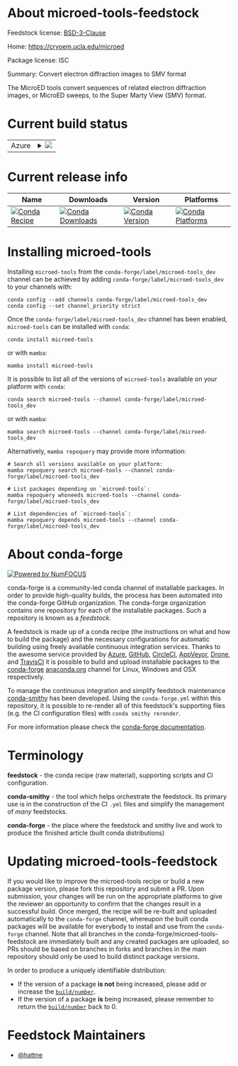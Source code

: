 About microed-tools-feedstock
=============================

Feedstock license: [BSD-3-Clause](https://github.com/conda-forge/microed-tools-feedstock/blob/main/LICENSE.txt)

Home: https://cryoem.ucla.edu/microed

Package license: ISC

Summary: Convert electron diffraction images to SMV format

The MicroED tools convert sequences of related electron
diffraction images, or MicroED sweeps, to the Super Marty View
(SMV) format.


Current build status
====================


<table>
    
  <tr>
    <td>Azure</td>
    <td>
      <details>
        <summary>
          <a href="https://dev.azure.com/conda-forge/feedstock-builds/_build/latest?definitionId=16108&branchName=main">
            <img src="https://dev.azure.com/conda-forge/feedstock-builds/_apis/build/status/microed-tools-feedstock?branchName=main">
          </a>
        </summary>
        <table>
          <thead><tr><th>Variant</th><th>Status</th></tr></thead>
          <tbody><tr>
              <td>linux_64_numpy1.22python3.8.____cpython</td>
              <td>
                <a href="https://dev.azure.com/conda-forge/feedstock-builds/_build/latest?definitionId=16108&branchName=main">
                  <img src="https://dev.azure.com/conda-forge/feedstock-builds/_apis/build/status/microed-tools-feedstock?branchName=main&jobName=linux&configuration=linux%20linux_64_numpy1.22python3.8.____cpython" alt="variant">
                </a>
              </td>
            </tr><tr>
              <td>linux_64_numpy1.22python3.9.____73_pypy</td>
              <td>
                <a href="https://dev.azure.com/conda-forge/feedstock-builds/_build/latest?definitionId=16108&branchName=main">
                  <img src="https://dev.azure.com/conda-forge/feedstock-builds/_apis/build/status/microed-tools-feedstock?branchName=main&jobName=linux&configuration=linux%20linux_64_numpy1.22python3.9.____73_pypy" alt="variant">
                </a>
              </td>
            </tr><tr>
              <td>linux_64_numpy2.0python3.10.____cpython</td>
              <td>
                <a href="https://dev.azure.com/conda-forge/feedstock-builds/_build/latest?definitionId=16108&branchName=main">
                  <img src="https://dev.azure.com/conda-forge/feedstock-builds/_apis/build/status/microed-tools-feedstock?branchName=main&jobName=linux&configuration=linux%20linux_64_numpy2.0python3.10.____cpython" alt="variant">
                </a>
              </td>
            </tr><tr>
              <td>linux_64_numpy2.0python3.11.____cpython</td>
              <td>
                <a href="https://dev.azure.com/conda-forge/feedstock-builds/_build/latest?definitionId=16108&branchName=main">
                  <img src="https://dev.azure.com/conda-forge/feedstock-builds/_apis/build/status/microed-tools-feedstock?branchName=main&jobName=linux&configuration=linux%20linux_64_numpy2.0python3.11.____cpython" alt="variant">
                </a>
              </td>
            </tr><tr>
              <td>linux_64_numpy2.0python3.12.____cpython</td>
              <td>
                <a href="https://dev.azure.com/conda-forge/feedstock-builds/_build/latest?definitionId=16108&branchName=main">
                  <img src="https://dev.azure.com/conda-forge/feedstock-builds/_apis/build/status/microed-tools-feedstock?branchName=main&jobName=linux&configuration=linux%20linux_64_numpy2.0python3.12.____cpython" alt="variant">
                </a>
              </td>
            </tr><tr>
              <td>linux_64_numpy2.0python3.9.____cpython</td>
              <td>
                <a href="https://dev.azure.com/conda-forge/feedstock-builds/_build/latest?definitionId=16108&branchName=main">
                  <img src="https://dev.azure.com/conda-forge/feedstock-builds/_apis/build/status/microed-tools-feedstock?branchName=main&jobName=linux&configuration=linux%20linux_64_numpy2.0python3.9.____cpython" alt="variant">
                </a>
              </td>
            </tr><tr>
              <td>osx_64_numpy1.22python3.8.____cpython</td>
              <td>
                <a href="https://dev.azure.com/conda-forge/feedstock-builds/_build/latest?definitionId=16108&branchName=main">
                  <img src="https://dev.azure.com/conda-forge/feedstock-builds/_apis/build/status/microed-tools-feedstock?branchName=main&jobName=osx&configuration=osx%20osx_64_numpy1.22python3.8.____cpython" alt="variant">
                </a>
              </td>
            </tr><tr>
              <td>osx_64_numpy1.22python3.9.____73_pypy</td>
              <td>
                <a href="https://dev.azure.com/conda-forge/feedstock-builds/_build/latest?definitionId=16108&branchName=main">
                  <img src="https://dev.azure.com/conda-forge/feedstock-builds/_apis/build/status/microed-tools-feedstock?branchName=main&jobName=osx&configuration=osx%20osx_64_numpy1.22python3.9.____73_pypy" alt="variant">
                </a>
              </td>
            </tr><tr>
              <td>osx_64_numpy2.0python3.10.____cpython</td>
              <td>
                <a href="https://dev.azure.com/conda-forge/feedstock-builds/_build/latest?definitionId=16108&branchName=main">
                  <img src="https://dev.azure.com/conda-forge/feedstock-builds/_apis/build/status/microed-tools-feedstock?branchName=main&jobName=osx&configuration=osx%20osx_64_numpy2.0python3.10.____cpython" alt="variant">
                </a>
              </td>
            </tr><tr>
              <td>osx_64_numpy2.0python3.11.____cpython</td>
              <td>
                <a href="https://dev.azure.com/conda-forge/feedstock-builds/_build/latest?definitionId=16108&branchName=main">
                  <img src="https://dev.azure.com/conda-forge/feedstock-builds/_apis/build/status/microed-tools-feedstock?branchName=main&jobName=osx&configuration=osx%20osx_64_numpy2.0python3.11.____cpython" alt="variant">
                </a>
              </td>
            </tr><tr>
              <td>osx_64_numpy2.0python3.12.____cpython</td>
              <td>
                <a href="https://dev.azure.com/conda-forge/feedstock-builds/_build/latest?definitionId=16108&branchName=main">
                  <img src="https://dev.azure.com/conda-forge/feedstock-builds/_apis/build/status/microed-tools-feedstock?branchName=main&jobName=osx&configuration=osx%20osx_64_numpy2.0python3.12.____cpython" alt="variant">
                </a>
              </td>
            </tr><tr>
              <td>osx_64_numpy2.0python3.9.____cpython</td>
              <td>
                <a href="https://dev.azure.com/conda-forge/feedstock-builds/_build/latest?definitionId=16108&branchName=main">
                  <img src="https://dev.azure.com/conda-forge/feedstock-builds/_apis/build/status/microed-tools-feedstock?branchName=main&jobName=osx&configuration=osx%20osx_64_numpy2.0python3.9.____cpython" alt="variant">
                </a>
              </td>
            </tr><tr>
              <td>osx_arm64_numpy1.22python3.8.____cpython</td>
              <td>
                <a href="https://dev.azure.com/conda-forge/feedstock-builds/_build/latest?definitionId=16108&branchName=main">
                  <img src="https://dev.azure.com/conda-forge/feedstock-builds/_apis/build/status/microed-tools-feedstock?branchName=main&jobName=osx&configuration=osx%20osx_arm64_numpy1.22python3.8.____cpython" alt="variant">
                </a>
              </td>
            </tr><tr>
              <td>osx_arm64_numpy2.0python3.10.____cpython</td>
              <td>
                <a href="https://dev.azure.com/conda-forge/feedstock-builds/_build/latest?definitionId=16108&branchName=main">
                  <img src="https://dev.azure.com/conda-forge/feedstock-builds/_apis/build/status/microed-tools-feedstock?branchName=main&jobName=osx&configuration=osx%20osx_arm64_numpy2.0python3.10.____cpython" alt="variant">
                </a>
              </td>
            </tr><tr>
              <td>osx_arm64_numpy2.0python3.11.____cpython</td>
              <td>
                <a href="https://dev.azure.com/conda-forge/feedstock-builds/_build/latest?definitionId=16108&branchName=main">
                  <img src="https://dev.azure.com/conda-forge/feedstock-builds/_apis/build/status/microed-tools-feedstock?branchName=main&jobName=osx&configuration=osx%20osx_arm64_numpy2.0python3.11.____cpython" alt="variant">
                </a>
              </td>
            </tr><tr>
              <td>osx_arm64_numpy2.0python3.12.____cpython</td>
              <td>
                <a href="https://dev.azure.com/conda-forge/feedstock-builds/_build/latest?definitionId=16108&branchName=main">
                  <img src="https://dev.azure.com/conda-forge/feedstock-builds/_apis/build/status/microed-tools-feedstock?branchName=main&jobName=osx&configuration=osx%20osx_arm64_numpy2.0python3.12.____cpython" alt="variant">
                </a>
              </td>
            </tr><tr>
              <td>osx_arm64_numpy2.0python3.9.____cpython</td>
              <td>
                <a href="https://dev.azure.com/conda-forge/feedstock-builds/_build/latest?definitionId=16108&branchName=main">
                  <img src="https://dev.azure.com/conda-forge/feedstock-builds/_apis/build/status/microed-tools-feedstock?branchName=main&jobName=osx&configuration=osx%20osx_arm64_numpy2.0python3.9.____cpython" alt="variant">
                </a>
              </td>
            </tr><tr>
              <td>win_64_numpy1.22python3.8.____cpython</td>
              <td>
                <a href="https://dev.azure.com/conda-forge/feedstock-builds/_build/latest?definitionId=16108&branchName=main">
                  <img src="https://dev.azure.com/conda-forge/feedstock-builds/_apis/build/status/microed-tools-feedstock?branchName=main&jobName=win&configuration=win%20win_64_numpy1.22python3.8.____cpython" alt="variant">
                </a>
              </td>
            </tr><tr>
              <td>win_64_numpy1.22python3.9.____73_pypy</td>
              <td>
                <a href="https://dev.azure.com/conda-forge/feedstock-builds/_build/latest?definitionId=16108&branchName=main">
                  <img src="https://dev.azure.com/conda-forge/feedstock-builds/_apis/build/status/microed-tools-feedstock?branchName=main&jobName=win&configuration=win%20win_64_numpy1.22python3.9.____73_pypy" alt="variant">
                </a>
              </td>
            </tr><tr>
              <td>win_64_numpy2.0python3.10.____cpython</td>
              <td>
                <a href="https://dev.azure.com/conda-forge/feedstock-builds/_build/latest?definitionId=16108&branchName=main">
                  <img src="https://dev.azure.com/conda-forge/feedstock-builds/_apis/build/status/microed-tools-feedstock?branchName=main&jobName=win&configuration=win%20win_64_numpy2.0python3.10.____cpython" alt="variant">
                </a>
              </td>
            </tr><tr>
              <td>win_64_numpy2.0python3.11.____cpython</td>
              <td>
                <a href="https://dev.azure.com/conda-forge/feedstock-builds/_build/latest?definitionId=16108&branchName=main">
                  <img src="https://dev.azure.com/conda-forge/feedstock-builds/_apis/build/status/microed-tools-feedstock?branchName=main&jobName=win&configuration=win%20win_64_numpy2.0python3.11.____cpython" alt="variant">
                </a>
              </td>
            </tr><tr>
              <td>win_64_numpy2.0python3.12.____cpython</td>
              <td>
                <a href="https://dev.azure.com/conda-forge/feedstock-builds/_build/latest?definitionId=16108&branchName=main">
                  <img src="https://dev.azure.com/conda-forge/feedstock-builds/_apis/build/status/microed-tools-feedstock?branchName=main&jobName=win&configuration=win%20win_64_numpy2.0python3.12.____cpython" alt="variant">
                </a>
              </td>
            </tr><tr>
              <td>win_64_numpy2.0python3.9.____cpython</td>
              <td>
                <a href="https://dev.azure.com/conda-forge/feedstock-builds/_build/latest?definitionId=16108&branchName=main">
                  <img src="https://dev.azure.com/conda-forge/feedstock-builds/_apis/build/status/microed-tools-feedstock?branchName=main&jobName=win&configuration=win%20win_64_numpy2.0python3.9.____cpython" alt="variant">
                </a>
              </td>
            </tr>
          </tbody>
        </table>
      </details>
    </td>
  </tr>
</table>

Current release info
====================

| Name | Downloads | Version | Platforms |
| --- | --- | --- | --- |
| [![Conda Recipe](https://img.shields.io/badge/recipe-microed--tools-green.svg)](https://anaconda.org/conda-forge/microed-tools) | [![Conda Downloads](https://img.shields.io/conda/dn/conda-forge/microed-tools.svg)](https://anaconda.org/conda-forge/microed-tools) | [![Conda Version](https://img.shields.io/conda/vn/conda-forge/microed-tools.svg)](https://anaconda.org/conda-forge/microed-tools) | [![Conda Platforms](https://img.shields.io/conda/pn/conda-forge/microed-tools.svg)](https://anaconda.org/conda-forge/microed-tools) |

Installing microed-tools
========================

Installing `microed-tools` from the `conda-forge/label/microed-tools_dev` channel can be achieved by adding `conda-forge/label/microed-tools_dev` to your channels with:

```
conda config --add channels conda-forge/label/microed-tools_dev
conda config --set channel_priority strict
```

Once the `conda-forge/label/microed-tools_dev` channel has been enabled, `microed-tools` can be installed with `conda`:

```
conda install microed-tools
```

or with `mamba`:

```
mamba install microed-tools
```

It is possible to list all of the versions of `microed-tools` available on your platform with `conda`:

```
conda search microed-tools --channel conda-forge/label/microed-tools_dev
```

or with `mamba`:

```
mamba search microed-tools --channel conda-forge/label/microed-tools_dev
```

Alternatively, `mamba repoquery` may provide more information:

```
# Search all versions available on your platform:
mamba repoquery search microed-tools --channel conda-forge/label/microed-tools_dev

# List packages depending on `microed-tools`:
mamba repoquery whoneeds microed-tools --channel conda-forge/label/microed-tools_dev

# List dependencies of `microed-tools`:
mamba repoquery depends microed-tools --channel conda-forge/label/microed-tools_dev
```


About conda-forge
=================

[![Powered by
NumFOCUS](https://img.shields.io/badge/powered%20by-NumFOCUS-orange.svg?style=flat&colorA=E1523D&colorB=007D8A)](https://numfocus.org)

conda-forge is a community-led conda channel of installable packages.
In order to provide high-quality builds, the process has been automated into the
conda-forge GitHub organization. The conda-forge organization contains one repository
for each of the installable packages. Such a repository is known as a *feedstock*.

A feedstock is made up of a conda recipe (the instructions on what and how to build
the package) and the necessary configurations for automatic building using freely
available continuous integration services. Thanks to the awesome service provided by
[Azure](https://azure.microsoft.com/en-us/services/devops/), [GitHub](https://github.com/),
[CircleCI](https://circleci.com/), [AppVeyor](https://www.appveyor.com/),
[Drone](https://cloud.drone.io/welcome), and [TravisCI](https://travis-ci.com/)
it is possible to build and upload installable packages to the
[conda-forge](https://anaconda.org/conda-forge) [anaconda.org](https://anaconda.org/)
channel for Linux, Windows and OSX respectively.

To manage the continuous integration and simplify feedstock maintenance
[conda-smithy](https://github.com/conda-forge/conda-smithy) has been developed.
Using the ``conda-forge.yml`` within this repository, it is possible to re-render all of
this feedstock's supporting files (e.g. the CI configuration files) with ``conda smithy rerender``.

For more information please check the [conda-forge documentation](https://conda-forge.org/docs/).

Terminology
===========

**feedstock** - the conda recipe (raw material), supporting scripts and CI configuration.

**conda-smithy** - the tool which helps orchestrate the feedstock.
                   Its primary use is in the construction of the CI ``.yml`` files
                   and simplify the management of *many* feedstocks.

**conda-forge** - the place where the feedstock and smithy live and work to
                  produce the finished article (built conda distributions)


Updating microed-tools-feedstock
================================

If you would like to improve the microed-tools recipe or build a new
package version, please fork this repository and submit a PR. Upon submission,
your changes will be run on the appropriate platforms to give the reviewer an
opportunity to confirm that the changes result in a successful build. Once
merged, the recipe will be re-built and uploaded automatically to the
`conda-forge` channel, whereupon the built conda packages will be available for
everybody to install and use from the `conda-forge` channel.
Note that all branches in the conda-forge/microed-tools-feedstock are
immediately built and any created packages are uploaded, so PRs should be based
on branches in forks and branches in the main repository should only be used to
build distinct package versions.

In order to produce a uniquely identifiable distribution:
 * If the version of a package **is not** being increased, please add or increase
   the [``build/number``](https://docs.conda.io/projects/conda-build/en/latest/resources/define-metadata.html#build-number-and-string).
 * If the version of a package **is** being increased, please remember to return
   the [``build/number``](https://docs.conda.io/projects/conda-build/en/latest/resources/define-metadata.html#build-number-and-string)
   back to 0.

Feedstock Maintainers
=====================

* [@hattne](https://github.com/hattne/)

